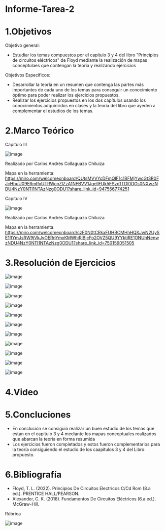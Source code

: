 # Informe-Tarea-2

# 1.Objetivos

Objetivo general:

* Estudiar los temas compuestos por el capítulo 3 y 4 del libro "Principios de circuitos eléctricos" de Floyd mediante la realización de mapas conceptulaes que contengan la teoría y realizando ejercicios

Objetivos Específicos: 

* Desarrollar la teoría en un resumen que contenga las partes más importantes de cada uno de los temas para conseguir un conocimiento óptimo para poder realizar los ejercicios propuestos.
* Realizar los ejercicios propuestos en los dos capítulos usando los conocimientos adquiriridos en clases y la teoría del libro que ayeden a complementar el estudios de los temas.

# 2.Marco Teórico

Capítulo III

![image](https://user-images.githubusercontent.com/105675868/170494490-ea0b4c40-7851-4377-a4f4-877c21011cb5.png)

Realizado por Carlos Andrés Collaguazo Chiluiza

Mapa en la herramienta: https://miro.com/welcomeonboard/QUtsMVVYcDFmQlF1c1BFMjYwcGt3R0FJcHhuU09ERmRxUTRWcnZlZzA1NFBVV1JqellFUk5FSzd1TDl0OGs0NXwzNDU4NzY0NTI1NTAzNzg0ODU1?share_link_id=947556774251

Capítulo IV

![image](https://user-images.githubusercontent.com/105675868/170495180-9702f7ea-b9d6-42a0-becc-3760b215bcdc.png)

Realizado por Carlos Andrés Collaguazo Chiluiza

Mapa en la herramienta: https://miro.com/welcomeonboard/czF0N0tCRkxFUHBCMHhHQXJwN2UySE1RYmJsRW9jVkJvOERnYmxKMWhiRlBjcFo2OVZ5QU9YYktiRE1ONUhNenwzNDU4NzY0NTI1NTAzNzg0ODU1?share_link_id=750159051505

# 3.Resolución de Ejercicios 

![image](https://user-images.githubusercontent.com/105675868/170495696-c9c6fab6-1c29-4391-9f2c-1643a822b7a7.png)

![image](https://user-images.githubusercontent.com/105675868/170495833-d96a5fb1-b2ef-4b17-ae33-f22f30c13a4d.png)

![image](https://user-images.githubusercontent.com/105675868/170495993-796be279-f182-4c0d-8d11-8bac8885c607.png)

![image](https://user-images.githubusercontent.com/105675868/170496045-9ae164c3-bdeb-49aa-90db-bac41b536131.png)

![image](https://user-images.githubusercontent.com/105675868/170496134-7e78aff6-f14a-475c-8092-ab7d02c9ce54.png)

![image](https://user-images.githubusercontent.com/105675868/170496179-ff791255-274c-463a-b915-cf95bc9a8b03.png)

![image](https://user-images.githubusercontent.com/105675868/170496276-f70b5b1c-1c4a-4e3a-8100-1921e881001d.png)

![image](https://user-images.githubusercontent.com/105675868/170496325-13d883c0-3318-46f9-acff-2a6fe8c7d644.png)

![image](https://user-images.githubusercontent.com/105675868/170496393-199a093c-a654-4b89-85ed-ad755bf51062.png)

![image](https://user-images.githubusercontent.com/105675868/170496453-8ddfd63b-bcf8-4aa6-9f7a-efb89bdf35e7.png)

![image](https://user-images.githubusercontent.com/105675868/170496488-634f96b0-24ea-4ae1-811a-a20480ba4afd.png)

# 4.Video



# 5.Concluciones 

* En conclución se consiguió realizar un buen estudio de los temas que estan en el capítulo 3 y 4 mediante los mapas conceptuales realizados que abarcan la teoría en forma resumida
* Los ejercicios fueron completados y estos fueron complementarios para la teoría consiguiendo el estudio de los caapítulos 3 y 4 del Libro propuesto.

# 6.Bibliografía

* Floyd, T. L. (2022). Principios De Circuitos Electricos C/Cd Rom (8.a ed.). PRENTICE HALL/PEARSON.
* Alexander, C. K. (2018). Fundamentos De Circuitos Eléctricos (6.a ed.). McGraw-Hill.

Rúbrica


![image](https://user-images.githubusercontent.com/105675868/170499914-0edfced0-3959-48dd-bb48-e3b46020b9d6.png)





